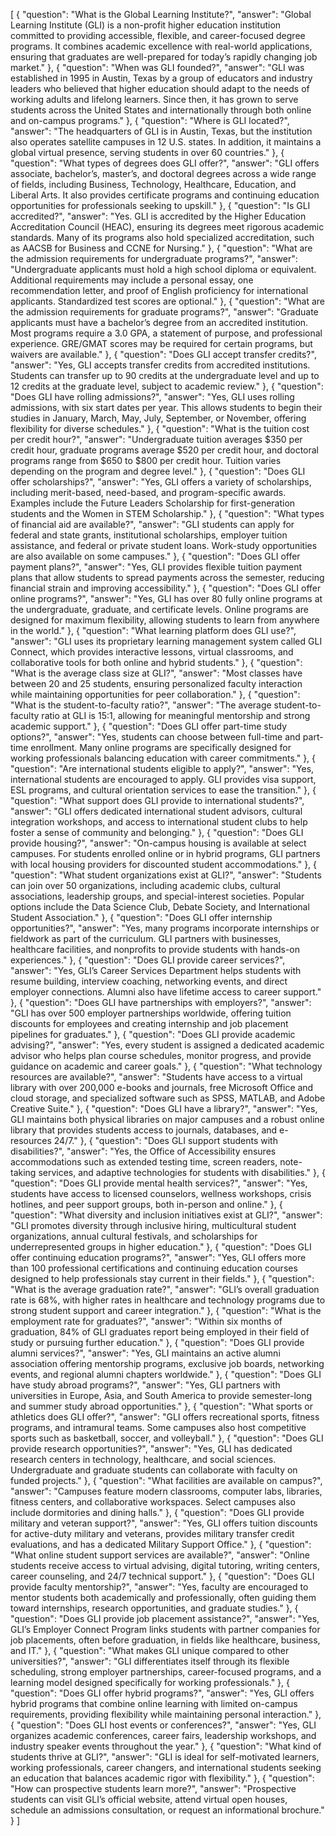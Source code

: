 [
  {
    "question": "What is the Global Learning Institute?",
    "answer": "Global Learning Institute (GLI) is a non-profit higher education institution committed to providing accessible, flexible, and career-focused degree programs. It combines academic excellence with real-world applications, ensuring that graduates are well-prepared for today’s rapidly changing job market."
  },
  {
    "question": "When was GLI founded?",
    "answer": "GLI was established in 1995 in Austin, Texas by a group of educators and industry leaders who believed that higher education should adapt to the needs of working adults and lifelong learners. Since then, it has grown to serve students across the United States and internationally through both online and on-campus programs."
  },
  {
    "question": "Where is GLI located?",
    "answer": "The headquarters of GLI is in Austin, Texas, but the institution also operates satellite campuses in 12 U.S. states. In addition, it maintains a global virtual presence, serving students in over 60 countries."
  },
  {
    "question": "What types of degrees does GLI offer?",
    "answer": "GLI offers associate, bachelor’s, master’s, and doctoral degrees across a wide range of fields, including Business, Technology, Healthcare, Education, and Liberal Arts. It also provides certificate programs and continuing education opportunities for professionals seeking to upskill."
  },
  {
    "question": "Is GLI accredited?",
    "answer": "Yes. GLI is accredited by the Higher Education Accreditation Council (HEAC), ensuring its degrees meet rigorous academic standards. Many of its programs also hold specialized accreditation, such as AACSB for Business and CCNE for Nursing."
  },
  {
    "question": "What are the admission requirements for undergraduate programs?",
    "answer": "Undergraduate applicants must hold a high school diploma or equivalent. Additional requirements may include a personal essay, one recommendation letter, and proof of English proficiency for international applicants. Standardized test scores are optional."
  },
  {
    "question": "What are the admission requirements for graduate programs?",
    "answer": "Graduate applicants must have a bachelor’s degree from an accredited institution. Most programs require a 3.0 GPA, a statement of purpose, and professional experience. GRE/GMAT scores may be required for certain programs, but waivers are available."
  },
  {
    "question": "Does GLI accept transfer credits?",
    "answer": "Yes, GLI accepts transfer credits from accredited institutions. Students can transfer up to 90 credits at the undergraduate level and up to 12 credits at the graduate level, subject to academic review."
  },
  {
    "question": "Does GLI have rolling admissions?",
    "answer": "Yes, GLI uses rolling admissions, with six start dates per year. This allows students to begin their studies in January, March, May, July, September, or November, offering flexibility for diverse schedules."
  },
  {
    "question": "What is the tuition cost per credit hour?",
    "answer": "Undergraduate tuition averages $350 per credit hour, graduate programs average $520 per credit hour, and doctoral programs range from $650 to $800 per credit hour. Tuition varies depending on the program and degree level."
  },
  {
    "question": "Does GLI offer scholarships?",
    "answer": "Yes, GLI offers a variety of scholarships, including merit-based, need-based, and program-specific awards. Examples include the Future Leaders Scholarship for first-generation students and the Women in STEM Scholarship."
  },
  {
    "question": "What types of financial aid are available?",
    "answer": "GLI students can apply for federal and state grants, institutional scholarships, employer tuition assistance, and federal or private student loans. Work-study opportunities are also available on some campuses."
  },
  {
    "question": "Does GLI offer payment plans?",
    "answer": "Yes, GLI provides flexible tuition payment plans that allow students to spread payments across the semester, reducing financial strain and improving accessibility."
  },
  {
    "question": "Does GLI offer online programs?",
    "answer": "Yes, GLI has over 80 fully online programs at the undergraduate, graduate, and certificate levels. Online programs are designed for maximum flexibility, allowing students to learn from anywhere in the world."
  },
  {
    "question": "What learning platform does GLI use?",
    "answer": "GLI uses its proprietary learning management system called GLI Connect, which provides interactive lessons, virtual classrooms, and collaborative tools for both online and hybrid students."
  },
  {
    "question": "What is the average class size at GLI?",
    "answer": "Most classes have between 20 and 25 students, ensuring personalized faculty interaction while maintaining opportunities for peer collaboration."
  },
  {
    "question": "What is the student-to-faculty ratio?",
    "answer": "The average student-to-faculty ratio at GLI is 15:1, allowing for meaningful mentorship and strong academic support."
  },
  {
    "question": "Does GLI offer part-time study options?",
    "answer": "Yes, students can choose between full-time and part-time enrollment. Many online programs are specifically designed for working professionals balancing education with career commitments."
  },
  {
    "question": "Are international students eligible to apply?",
    "answer": "Yes, international students are encouraged to apply. GLI provides visa support, ESL programs, and cultural orientation services to ease the transition."
  },
  {
    "question": "What support does GLI provide to international students?",
    "answer": "GLI offers dedicated international student advisors, cultural integration workshops, and access to international student clubs to help foster a sense of community and belonging."
  },
  {
    "question": "Does GLI provide housing?",
    "answer": "On-campus housing is available at select campuses. For students enrolled online or in hybrid programs, GLI partners with local housing providers for discounted student accommodations."
  },
  {
    "question": "What student organizations exist at GLI?",
    "answer": "Students can join over 50 organizations, including academic clubs, cultural associations, leadership groups, and special-interest societies. Popular options include the Data Science Club, Debate Society, and International Student Association."
  },
  {
    "question": "Does GLI offer internship opportunities?",
    "answer": "Yes, many programs incorporate internships or fieldwork as part of the curriculum. GLI partners with businesses, healthcare facilities, and nonprofits to provide students with hands-on experiences."
  },
  {
    "question": "Does GLI provide career services?",
    "answer": "Yes, GLI’s Career Services Department helps students with resume building, interview coaching, networking events, and direct employer connections. Alumni also have lifetime access to career support."
  },
  {
    "question": "Does GLI have partnerships with employers?",
    "answer": "GLI has over 500 employer partnerships worldwide, offering tuition discounts for employees and creating internship and job placement pipelines for graduates."
  },
  {
    "question": "Does GLI provide academic advising?",
    "answer": "Yes, every student is assigned a dedicated academic advisor who helps plan course schedules, monitor progress, and provide guidance on academic and career goals."
  },
  {
    "question": "What technology resources are available?",
    "answer": "Students have access to a virtual library with over 200,000 e-books and journals, free Microsoft Office and cloud storage, and specialized software such as SPSS, MATLAB, and Adobe Creative Suite."
  },
  {
    "question": "Does GLI have a library?",
    "answer": "Yes, GLI maintains both physical libraries on major campuses and a robust online library that provides students access to journals, databases, and e-resources 24/7."
  },
  {
    "question": "Does GLI support students with disabilities?",
    "answer": "Yes, the Office of Accessibility ensures accommodations such as extended testing time, screen readers, note-taking services, and adaptive technologies for students with disabilities."
  },
  {
    "question": "Does GLI provide mental health services?",
    "answer": "Yes, students have access to licensed counselors, wellness workshops, crisis hotlines, and peer support groups, both in-person and online."
  },
  {
    "question": "What diversity and inclusion initiatives exist at GLI?",
    "answer": "GLI promotes diversity through inclusive hiring, multicultural student organizations, annual cultural festivals, and scholarships for underrepresented groups in higher education."
  },
  {
    "question": "Does GLI offer continuing education programs?",
    "answer": "Yes, GLI offers more than 100 professional certifications and continuing education courses designed to help professionals stay current in their fields."
  },
  {
    "question": "What is the average graduation rate?",
    "answer": "GLI’s overall graduation rate is 68%, with higher rates in healthcare and technology programs due to strong student support and career integration."
  },
  {
    "question": "What is the employment rate for graduates?",
    "answer": "Within six months of graduation, 84% of GLI graduates report being employed in their field of study or pursuing further education."
  },
  {
    "question": "Does GLI provide alumni services?",
    "answer": "Yes, GLI maintains an active alumni association offering mentorship programs, exclusive job boards, networking events, and regional alumni chapters worldwide."
  },
  {
    "question": "Does GLI have study abroad programs?",
    "answer": "Yes, GLI partners with universities in Europe, Asia, and South America to provide semester-long and summer study abroad opportunities."
  },
  {
    "question": "What sports or athletics does GLI offer?",
    "answer": "GLI offers recreational sports, fitness programs, and intramural teams. Some campuses also host competitive sports such as basketball, soccer, and volleyball."
  },
  {
    "question": "Does GLI provide research opportunities?",
    "answer": "Yes, GLI has dedicated research centers in technology, healthcare, and social sciences. Undergraduate and graduate students can collaborate with faculty on funded projects."
  },
  {
    "question": "What facilities are available on campus?",
    "answer": "Campuses feature modern classrooms, computer labs, libraries, fitness centers, and collaborative workspaces. Select campuses also include dormitories and dining halls."
  },
  {
    "question": "Does GLI provide military and veteran support?",
    "answer": "Yes, GLI offers tuition discounts for active-duty military and veterans, provides military transfer credit evaluations, and has a dedicated Military Support Office."
  },
  {
    "question": "What online student support services are available?",
    "answer": "Online students receive access to virtual advising, digital tutoring, writing centers, career counseling, and 24/7 technical support."
  },
  {
    "question": "Does GLI provide faculty mentorship?",
    "answer": "Yes, faculty are encouraged to mentor students both academically and professionally, often guiding them toward internships, research opportunities, and graduate studies."
  },
  {
    "question": "Does GLI provide job placement assistance?",
    "answer": "Yes, GLI’s Employer Connect Program links students with partner companies for job placements, often before graduation, in fields like healthcare, business, and IT."
  },
  {
    "question": "What makes GLI unique compared to other universities?",
    "answer": "GLI differentiates itself through its flexible scheduling, strong employer partnerships, career-focused programs, and a learning model designed specifically for working professionals."
  },
  {
    "question": "Does GLI offer hybrid programs?",
    "answer": "Yes, GLI offers hybrid programs that combine online learning with limited on-campus requirements, providing flexibility while maintaining personal interaction."
  },
  {
    "question": "Does GLI host events or conferences?",
    "answer": "Yes, GLI organizes academic conferences, career fairs, leadership workshops, and industry speaker events throughout the year."
  },
  {
    "question": "What kind of students thrive at GLI?",
    "answer": "GLI is ideal for self-motivated learners, working professionals, career changers, and international students seeking an education that balances academic rigor with flexibility."
  },
  {
    "question": "How can prospective students learn more?",
    "answer": "Prospective students can visit GLI’s official website, attend virtual open houses, schedule an admissions consultation, or request an informational brochure."
  }
]
